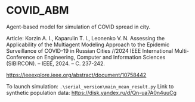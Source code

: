 # COVID_ABM
Agent-based model for simulation of COVID spread in city. 

Article: 
Korzin A. I., Kaparulin T. I., Leonenko V. N. Assessing the Applicability of the 
Multiagent Modeling Approach to the Epidemic Surveillance of COVID-19 in 
Russian Cities //2024 IEEE International Multi-Conference on Engineering, 
Computer and Information Sciences (SIBIRCON). – IEEE, 2024. – С. 237-242.

https://ieeexplore.ieee.org/abstract/document/10758442

To launch simulation: `.\serial_version\main_mean_result.py`
Link to synthetic population data: https://disk.yandex.ru/d/Qn-ua7A0n4uuCg
